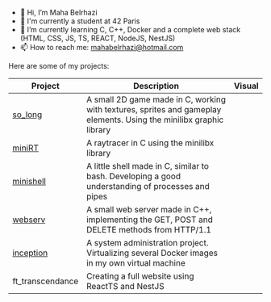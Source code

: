 - 👋 Hi, I’m Maha Belrhazi
- 🌱 I'm currently a student at 42 Paris
- 🌱 I’m currently learning C, C++, Docker and a complete web stack (HTML, CSS, JS, TS, REACT, NodeJS, NestJS)
- 📫 How to reach me: mahabelrhazi@hotmail.com

Here are some of my projects:

|  **Project**     | **Description** | **Visual**|
| ---------------- | --------------- | --------- |
| [so_long](https://github.com/M-Belrhazi/so_long) | A small 2D game made in C, working with textures, sprites and gameplay elements. Using the minilibx graphic library |                      |
| [miniRT](https://github.com/Devsstudent/mini_rt) | A raytracer in C using the minilibx library               |                        |
| [minishell](https://github.com/Devsstudent/MiniShell---ShellBasket)       | A little shell made in C, similar to bash. Developing a good understanding of processes and pipes             |                        |
| [webserv](https://github.com/julesmuntz/42-webserv) | A small web server made in C++, implementing the GET, POST and DELETE methods from HTTP/1.1               |                        |
| [inception](https://github.com/M-Belrhazi/Inception) | A system administration project. Virtualizing several Docker images in my own virtual machine                       |                |
| ft_transcendance  | Creating a full website using ReactTS and NestJS                 |                     |
